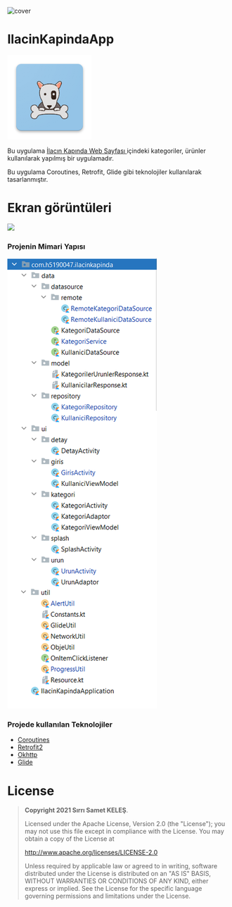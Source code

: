![cover](https://user-images.githubusercontent.com/61050690/122398161-48434b80-cf82-11eb-952d-4d74e7418fad.png)


# IlacinKapindaApp
![ic_launcher](https://raw.githubusercontent.com/Sirrisamet53/Android_Kopek_App/master/Photos/ic_launcher.png)

Bu uygulama <a href="http://ilacinkapinda.com/" target="_blank"> İlacın Kapında Web Sayfası </a> içindeki kategoriler, ürünler kullanılarak yapılmış bir uygulamadır.

Bu uygulama Coroutines, Retrofit, Glide gibi teknolojiler kullanılarak tasarlanmıştır.


# Ekran görüntüleri
<p>
<img height= "400"  src="https://raw.githubusercontent.com/Sirrisamet53/IlacinKapindaApp/master/Photos/app_preview.gif" />
</p>

### Projenin Mimari Yapısı
![cleansimplearch](https://raw.githubusercontent.com/Sirrisamet53/IlacinKapindaApp/master/Photos/mimari_paket.PNG)



### Projede kullanılan Teknolojiler
* [Coroutines](https://developer.android.com/kotlin/coroutines)
* [Retrofit2](https://github.com/square/retrofit)
* [Okhttp](https://github.com/square/okhttp)
* [Glide](https://github.com/bumptech/glide)

# License
> **Copyright 2021 Sırrı Samet KELEŞ**.
> 
> Licensed under the Apache License, Version 2.0 (the "License");
> you may not use this file except in compliance with the License.
> You may obtain a copy of the License at
> 
>    http://www.apache.org/licenses/LICENSE-2.0
> 
> Unless required by applicable law or agreed to in writing, software
> distributed under the License is distributed on an "AS IS" BASIS,
> WITHOUT WARRANTIES OR CONDITIONS OF ANY KIND, either express or implied.
> See the License for the specific language governing permissions and
> limitations under the License.
